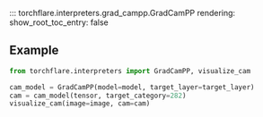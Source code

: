 ::: torchflare.interpreters.grad_campp.GradCamPP
    rendering:
             show_root_toc_entry: false

## Example
``` python
from torchflare.interpreters import GradCamPP, visualize_cam

cam_model = GradCamPP(model=model, target_layer=target_layer)
cam = cam_model(tensor, target_category=282)
visualize_cam(image=image, cam=cam)
```
